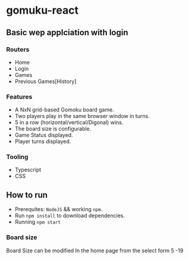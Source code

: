 # gomuku-react
## Basic wep applciation with login 
### Routers
- Home
- Login
- Games
- Previous Games[History]
### Features
- A NxN grid-based Gomoku board game.
- Two players play in the same browser window in turns.
- 5 in a row (horizontal/vertical/Digonal) wins.
- The board size is configurable.
- Game Status displayed.
- Player turns displayed.

### Tooling
- Typescript
- CSS

## How to run
- Prerequites: `NodeJS` && working `npm`.
- Run `npm install` to download dependencies.
- Running `npm start` 

### Board size
Board Size can be modified In the home page from the select form 5 -19
